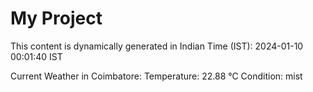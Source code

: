 # My Project

This content is dynamically generated in Indian Time (IST): 2024-01-10 00:01:40 IST


Current Weather in Coimbatore:
Temperature: 22.88 °C
Condition: mist
